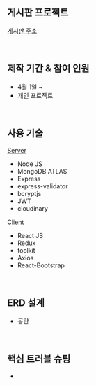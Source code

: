 ## 게시판 프로젝트
[게시판 주소](https://protected-wildwood-11173.herokuapp.com)  

<br/>
  
## 제작 기간 & 참여 인원
* 4월 1일 ~
* 개인 프로젝트

<br/>

## 사용 기술

<u>Server</u>
  * Node JS
  * MongoDB ATLAS
  * Express
  * express-validator
  * bcryptjs
  * JWT
  * cloudinary
  
<u>Client</u>
  * React JS
  * Redux
  * toolkit
  * Axios
  * React-Bootstrap
  
<br/>

## ERD 설계
* 공란

<br/>

## 핵심 트러블 슈팅
* 

<br/>



